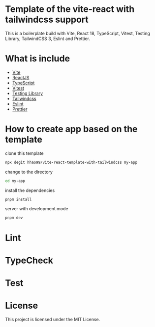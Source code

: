 # Template of the vite-react with tailwindcss support 
This is a boilerplate build with Vite, React 18, TypeScript, Vitest, Testing Library, TailwindCSS 3, Eslint and Prettier.

# What is include

- [Vite](https://vitejs.dev)
- [ReactJS](https://reactjs.org)
- [TypeScript](https://www.typescriptlang.org)
- [Vitest](https://vitest.dev)
- [Testing Library](https://testing-library.com)
- [Tailwindcss](https://tailwindcss.com)
- [Eslint](https://eslint.org)
- [Prettier](https://prettier.io)

# How to create app based on the template
clone this template
```bash
npx degit hhao99/vite-react-template-with-tailwindcss my-app
```
change to the directory
```bash
cd my-app
```
install the dependencies
```bash 
pnpm install
```
server with development mode
```bash 
pnpm dev
```

# Lint

# TypeCheck

# Test

# License
This project is licensed under the MIT License.